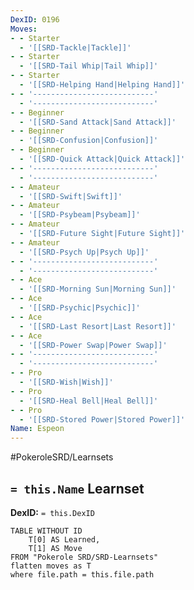 ```yaml
---
DexID: 0196
Moves:
- - Starter
  - '[[SRD-Tackle|Tackle]]'
- - Starter
  - '[[SRD-Tail Whip|Tail Whip]]'
- - Starter
  - '[[SRD-Helping Hand|Helping Hand]]'
- - '---------------------------'
  - '---------------------------'
- - Beginner
  - '[[SRD-Sand Attack|Sand Attack]]'
- - Beginner
  - '[[SRD-Confusion|Confusion]]'
- - Beginner
  - '[[SRD-Quick Attack|Quick Attack]]'
- - '---------------------------'
  - '---------------------------'
- - Amateur
  - '[[SRD-Swift|Swift]]'
- - Amateur
  - '[[SRD-Psybeam|Psybeam]]'
- - Amateur
  - '[[SRD-Future Sight|Future Sight]]'
- - Amateur
  - '[[SRD-Psych Up|Psych Up]]'
- - '---------------------------'
  - '---------------------------'
- - Ace
  - '[[SRD-Morning Sun|Morning Sun]]'
- - Ace
  - '[[SRD-Psychic|Psychic]]'
- - Ace
  - '[[SRD-Last Resort|Last Resort]]'
- - Ace
  - '[[SRD-Power Swap|Power Swap]]'
- - '---------------------------'
  - '---------------------------'
- - Pro
  - '[[SRD-Wish|Wish]]'
- - Pro
  - '[[SRD-Heal Bell|Heal Bell]]'
- - Pro
  - '[[SRD-Stored Power|Stored Power]]'
Name: Espeon
---
```


#PokeroleSRD/Learnsets

## `= this.Name` Learnset

**DexID:** `= this.DexID`

```dataview
TABLE WITHOUT ID
    T[0] AS Learned,
    T[1] AS Move
FROM "Pokerole SRD/SRD-Learnsets"
flatten moves as T
where file.path = this.file.path
```
